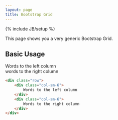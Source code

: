 ```yaml
---
layout: page
title: Bootstrap Grid
---
```

{% include JB/setup %}

This page shows you a very generic Bootstrap Grid.

## Basic Usage

<div class="row">
	<div class="col-sm-6">
	Words to the left column
	</div>
	<div class="col-sm-6">
	words to the right column
	</div>
</div>

~~~html
<div class="row">
	<div class="col-sm-6">
		Words to the left column
	</div>
	<div class="col-sm-6">
		Words to the right column
	</div>
</div>
~~~
